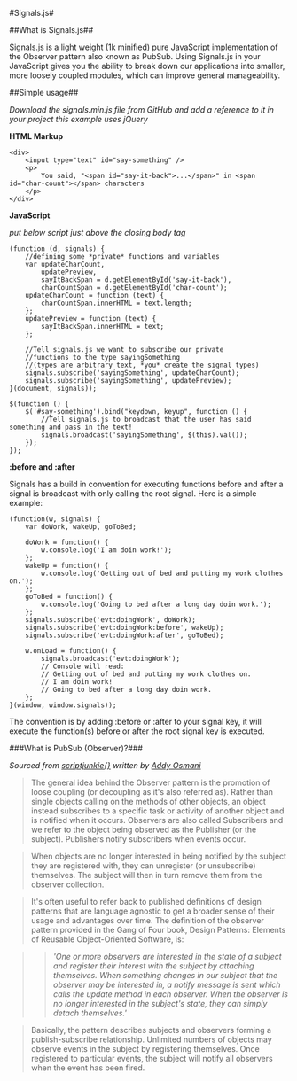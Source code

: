 #Signals.js#

##What is Signals.js##

Signals.js is a light weight (1k minified) pure JavaScript implementation of the Observer pattern also known as PubSub. Using Signals.js in your JavaScript gives you the ability to break down our applications into smaller, more loosely coupled modules, which can improve general manageability.

##Simple usage##

*Download the signals.min.js file from GitHub and add a reference to it in your project*
*this example uses jQuery*
	
**HTML Markup**

	<div>
		<input type="text" id="say-something" />
		<p>
			You said, "<span id="say-it-back">...</span>" in <span id="char-count"></span> characters
		</p>
	</div>
	
**JavaScript**

*put below script just above the closing body tag*	

	(function (d, signals) {
		//defining some *private* functions and variables
		var updateCharCount,
			updatePreview,
			sayItBackSpan = d.getElementById('say-it-back'),
			charCountSpan = d.getElementById('char-count');
		updateCharCount = function (text) {
			charCountSpan.innerHTML = text.length;
		};
		updatePreview = function (text) {
			sayItBackSpan.innerHTML = text;
		};

		//Tell signals.js we want to subscribe our private 
		//functions to the type sayingSomething
		//(types are arbitrary text, *you* create the signal types)
		signals.subscribe('sayingSomething', updateCharCount);
		signals.subscribe('sayingSomething', updatePreview);
	}(document, signals));

	$(function () {
		$('#say-something').bind("keydown, keyup", function () {
			//Tell signals.js to broadcast that the user has said something and pass in the text!
			signals.broadcast('sayingSomething', $(this).val());
		});
	});

**:before and :after**

Signals has a build in convention for executing functions before and after a signal is broadcast with only calling the root signal. Here is a simple example:

	(function(w, signals) {
		var doWork, wakeUp, goToBed;

		doWork = function() {
			w.console.log('I am doin work!');
		};
		wakeUp = function() {
			w.console.log('Getting out of bed and putting my work clothes on.');
		};
		goToBed = function() {
			w.console.log('Going to bed after a long day doin work.');
		};
		signals.subscribe('evt:doingWork', doWork);
		signals.subscribe('evt:doingWork:before', wakeUp);
		signals.subscribe('evt:doingWork:after', goToBed);

		w.onLoad = function() {
			signals.broadcast('evt:doingWork');
			// Console will read:
			// Getting out of bed and putting my work clothes on.
			// I am doin work!
			// Going to bed after a long day doin work.
		};
	}(window, window.signals));

The convention is by adding :before or :after to your signal key, it will execute the function(s) before or after the root signal key is executed.

###What is PubSub (Observer)?###

*Sourced from [scriptjunkie{}](http://msdn.microsoft.com/en-us/scriptjunkie/hh201955.aspx) written by [Addy Osmani](http://addyosmani.com/blog/)*

> The general idea behind the Observer pattern is the promotion of loose coupling (or decoupling as it's also referred as). Rather than single objects calling on the methods of other objects, an object instead   subscribes to a specific task or activity of another object and is notified when it occurs. Observers are also called Subscribers and we refer to the object being observed as the Publisher (or the subject). Publishers notify subscribers when events occur.

> When objects are no longer interested in being notified by the subject they are registered with, they can unregister (or unsubscribe) themselves. The subject will then in turn remove them from the observer collection. 

> It's often useful to refer back to published definitions of design patterns that are language agnostic to get a broader sense of their usage and advantages over time. The definition of the observer pattern provided in the Gang of Four book, Design Patterns: Elements of Reusable Object-Oriented Software, is:

>> *'One or more observers are interested in the state of a subject and register their interest with the subject by attaching themselves. When something changes in our subject that the observer may be interested in, a notify message is sent which calls the update method in each observer. When the observer is no longer interested in the subject's state, they can simply detach themselves.'*

> Basically, the pattern describes subjects and observers forming a publish-subscribe relationship. Unlimited numbers of objects may observe events in the subject by registering themselves. Once  registered to particular events, the subject will notify all observers when the event has been fired. 
